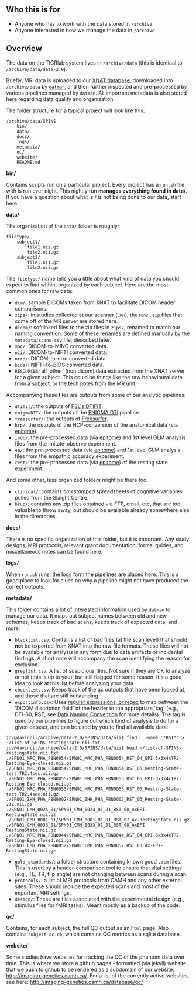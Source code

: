 ## Who this is for
   - Anyone who has to work with the data stored in `/archive`
   - Anyone interested in how we manage the data in `/archive`

## Overview
The data on the TIGRlab system lives in `/archive/data` (this is identical to `/archive/data/data-2.0`). 

Briefly, MRI data is uploaded to our [XNAT database](http://da55.pet.utoronto.ca:5004), downloaded into `/archive/data` by [`datman`](https://github.com/TIGRLab/datman), and then further inspected and pre-processed by various pipelines managed by `datman`. All important metadata is also stored here regarding data quality and organization.

The folder structure for a typical project will look like this:
```
/archive/data/SPINS
    bin/
    data/
    docs/
    logs/
    metadata/
    qc/
    website/
    README.md
```

**bin/**

Contains scripts run on a particular project. Every project has a `run.sh` file, with is run ever night. This nightly run **manages everything found in data/**. If you have a question about what is / is not being done to our data, start here.

**data/**

The organization of the `data/` folder is roughly:

```
filetype/
    subject1/
        file1.nii.gz
        file2.nii.gz
    subject2/
        file1.nii.gz
        file2.nii.gz
```

The `filetype/` name tells you a little about what kind of data you should expect to find within, organized by each subject. Here are the most common ones for raw data:

+ `dcm/`: sample DICOMs taken from XNAT to facilitate DICOM header comparisons.
+ `zips/`: in studies collected at our scanner (`CMH`), the raw `.zip` files that come off of the MR server are stored here.
+ `dicom/`: softlinked files to the zip files in `zips/`, renamed to match our naming convention. Some of these renames are defined manually by the `metadata/scans.csv` file, described later.
+ `mnc/`: DICOM-to-MINC converted data.
+ `nii/`: DICOM-to-NIFTI converted data.
+ `nrrd/`: DICOM-to-nrrd converted data.
+ `bids/`: NIFTI-to-BIDS converted data.
+ `RESOURCES`: all 'other' (non dicom) data extracted from the XNAT server for a given subject. This could be things like the raw behavioural data from a subject, or the tech notes from the MR unit.

Accompanying these files are outputs from some of our analytic pipelines:

+ `dtifit/`: the outputs of [FSL's DTIFIT](http://fsl.fmrib.ox.ac.uk/fsl/fslwiki/FDT/UserGuide).
+ `enigmaDTI/`: the outputs of the [ENIGMA DTI](http://enigma.ini.usc.edu/ongoing/dti-working-group/) pipeline.
+ `freesurfer/`: the outputs of [Freesurfer](http://surfer.nmr.mgh.harvard.edu/fswiki/FreeSurferAnalysisPipelineOverview).
+ `hcp/`: the outputs of the HCP-conversion of the anatomical data (via [epitome](https://github.com/josephdviviano/epitome)).
+ `imob/`: the pre-processed data (via [epitome](https://github.com/josephdviviano/epitome)) and 1st level GLM analysis files from the imitate-observe experiment.
+ `ea/`: the pre-processed data (via [epitome](https://github.com/josephdviviano/epitome)) and 1st level GLM analysis files from the empathic accuracy experiment.
+ `rest/`: the pre-processed data (via [epitome](https://github.com/josephdviviano/epitome)) of the resting state experiment.

And some other, less organized folders might be there too:

+ `clinical/`: contains *timestamped* spreadsheets of cognitive variables pulled from the Slaight Centre.
+ `bkup/`: contains any zip files obtained via FTP, email, etc, that are too valuable to throw away, but should be available already somewhere else in the directories.

**docs/**

There is no specific organization of this folder, but it is important. Any study designs, MRI protocols, relevant grant documentation, forms, guides, and miscellaneous notes can be found here.

**logs/**

When `run.sh` runs, the logs form the pipelines are placed here. This is a good place to look for clues on why a pipeline might not have produced the correct outputs.

**metadata/**

This folder contains a lot of interested information used by `datman` to manage our data. It maps out subject names between old and new schemes, keeps track of bad scans, keeps track of expected data, and more:

+ `blacklist.csv`: Contains a list of bad files (at the scan level) that should **not** be exported from XNAT into the raw file formats. These files will not be available for analysis in any form due to data artifacts or incidental findings. A short note will accompany the scan identifying the reason for exclusion.
+ `greylist.csv`: A list of suspicious files. Not sure if they are OK to analyze or not (this is up to you), but still flagged for some reason. It's a good idea to look at this list before analyzing your data.
+ `checklist.csv`: Keeps track of the qc outputs that have been looked at, and those that are still outstanding.
+ `exportinfo.csv`: Uses [regular expressions, or regex](http://www.aivosto.com/vbtips/regex.html) to map between the 'DICOM discription field' of the header to the appropriate 'tag' (e.g., DTI-60, RST; see [Data Naming Convention](https://github.com/TIGRLab/documentation/wiki/Data-Naming) for more details). The tag is used by our pipelines to figure out which kind of analysis to do for a given dataset, and can be used by you to find all available data:

```
jdv@davinci:/archive/data-2.0/SPINS/data/nii$ find . -name '*RST*' > ~/list-of-SPINS-restingstate-nii.txt
jdv@davinci:/archive/data-2.0/SPINS/data/nii$ head ~/list-of-SPINS-restingstate-nii.txt 
./SPN01_MRC_PHA_FBN0054/SPN01_MRC_PHA_FBN0054_RST_04_EPI-3x3x4xTR2-Resting-Eye-closed.nii.gz
./SPN01_MRC_PHA_FBN0054/SPN01_MRC_PHA_FBN0054_RST_05_Resting-State-test-TR2.4sec.nii.gz
./SPN01_MRC_PHA_FBN0055/SPN01_MRC_PHA_FBN0055_RST_05_EPI-3x3x4xTR2-Resting-Eye-closed.nii.gz
./SPN01_MRC_PHA_FBN0055/SPN01_MRC_PHA_FBN0055_RST_06_Resting-State-test-TR2.4sec.nii.gz
./SPN01_ZHH_PHA_FBN0002/SPN01_ZHH_PHA_FBN0002_RST_03_Resting-State-212.nii.gz
./SPN01_CMH_0024_01/SPN01_CMH_0024_01_01_RST_08_AxEPI-RestingState.nii.gz
./SPN01_CMH_0001_01/SPN01_CMH_0001_01_01_RST_07_Ax-RestingState.nii.gz
./SPN01_CMH_0033_01/SPN01_CMH_0033_01_01_RST_08_AxEPI-RestingState.nii.gz
./SPN01_MRC_PHA_FBN0044/SPN01_MRC_PHA_FBN0044_RST_04_EPI-3x3x4xTR2-Resting-Eye-closed.nii.gz
./SPN01_CMH_PHA_FBN0052/SPN01_CMH_PHA_FBN0052_RST_03_Ax-EPI-RestingState.nii.gz
```

+ `gold_standards/`: a folder structure containing known good `.dcm` files. This is used by a header-comparison tool to ensure that vital settings (e.g., TE, TR, flip angle) are not changing between scans during a scan.
+ `protocols/`: a list of MRI protocols from CAMH and any other external sites. These should include the expected scans and most of the important MRI settings.
+ `design/`: These are files associated with the experimental design (e.g., stimulus files for fMRI tasks). Meant mostly as a backup of the code.

**qc/**

Contains, for each subject, the full QC output as an `html` page. Also contains `subject-qc.db`, which contains QC metrics as a sqlite database.

**website/**

Some studies have websites for tracking the QC of the phantom data over time. This is where we store a github pages - formatted (via jekyll) website that we push to github to be rendered as a subdomain of our website: http://imaging-genetics.camh.ca/. For a list of the currently active websites, see here: http://imaging-genetics.camh.ca/database/qc/
 
